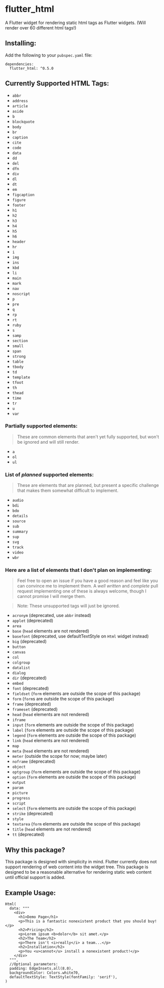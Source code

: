 # flutter_html

A Flutter widget for rendering static html tags as Flutter widgets. (Will render over 60 different html tags!)

## Installing:

Add the following to your `pubspec.yaml` file:

    dependencies:
      flutter_html: ^0.5.0

## Currently Supported HTML Tags:

 * `abbr`
 * `address`
 * `article`
 * `aside`
 * `b`
 * `blockquote`
 * `body`
 * `br`
 * `caption`
 * `cite`
 * `code`
 * `data`
 * `dd`
 * `del`
 * `dfn`
 * `div`
 * `dl`
 * `dt`
 * `em`
 * `figcaption`
 * `figure`
 * `footer`
 * `h1`
 * `h2`
 * `h3`
 * `h4`
 * `h5`
 * `h6`
 * `header`
 * `hr`
 * `i`
 * `img`
 * `ins`
 * `kbd`
 * `li`
 * `main`
 * `mark`
 * `nav`
 * `noscript`
 * `p`
 * `pre`
 * `q`
 * `rp`
 * `rt`
 * `ruby`
 * `s`
 * `samp`
 * `section`
 * `small`
 * `span`
 * `strong`
 * `table`
 * `tbody`
 * `td`
 * `template`
 * `tfoot`
 * `th`
 * `thead`
 * `time`
 * `tr`
 * `u`
 * `var`
 
### Partially supported elements:
> These are common elements that aren't yet fully supported, but won't be ignored and will still render.

 * `a`
 * `ol` 
 * `ul`
 
### List of _planned_ supported elements:
> These are elements that are planned, but present a specific challenge that makes them somewhat difficult to implement.

 * `audio`
 * `bdi`
 * `bdo`
 * `details`
 * `source`
 * `sub`
 * `summary`
 * `sup`
 * `svg`
 * `track`
 * `video`
 * `wbr`

### Here are a list of elements that I don't plan on implementing:

> Feel free to open an issue if you have a good reason and feel like you can convince me to implement
 them. A _well written_ and _complete_ pull request implementing one of these is always welcome,
 though I cannot promise I will merge them.

> Note: These unsupported tags will just be ignored.

 * `acronym` (deprecated, use `abbr` instead)
 * `applet` (deprecated)
 * `area`
 * `base` (`head` elements are not rendered)
 * `basefont` (deprecated, use defaultTextStyle on `Html` widget instead)
 * `big` (deprecated)
 * `button`
 * `canvas`
 * `col`
 * `colgroup`
 * `datalist`
 * `dialog`
 * `dir` (deprecated)
 * `embed`
 * `font` (deprecated)
 * `fieldset` (`form` elements are outside the scope of this package)
 * `form` (`form`s are outside the scope of this package)
 * `frame` (deprecated)
 * `frameset` (deprecated)
 * `head` (`head` elements are not rendered)
 * `iframe`
 * `input` (`form` elements are outside the scope of this package)
 * `label` (`form` elements are outside the scope of this package)
 * `legend` (`form` elements are outside the scope of this package)
 * `link` (`head` elements are not rendered)
 * `map`
 * `meta` (`head` elements are not rendered)
 * `meter` (outside the scope for now; maybe later)
 * `noframe` (deprecated)
 * `object`
 * `optgroup` (`form` elements are outside the scope of this package)
 * `option` (`form` elements are outside the scope of this package)
 * `output`
 * `param`
 * `picture`
 * `progress`
 * `script`
 * `select` (`form` elements are outside the scope of this package)
 * `strike` (deprecated)
 * `style`
 * `textarea` (`form` elements are outside the scope of this package)
 * `title` (`head` elements are not rendered)
 * `tt` (deprecated)
 

## Why this package?

This package is designed with simplicity in mind. Flutter currently does not support rendering of web content
into the widget tree. This package is designed to be a reasonable alternative for rendering static web content
until official support is added.

## Example Usage:

    Html(
      data: """
        <div>
          <h1>Demo Page</h1>
          <p>This is a fantastic nonexistent product that you should buy!</p>
          <h2>Pricing</h2>
          <p>Lorem ipsum <b>dolor</b> sit amet.</p>
          <h2>The Team</h2>
          <p>There isn't <i>really</i> a team...</p>
          <h2>Installation</h2>
          <p>You <u>cannot</u> install a nonexistent product!</p>
        </div>
      """,
      //Optional parameters:
      padding: EdgeInsets.all(8.0),
      backgroundColor: Colors.white70,
      defaultTextStyle: TextStyle(fontFamily: 'serif'),
    )